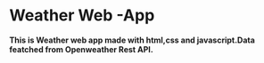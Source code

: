 # **Weather Web -App**

**This is Weather web app made with html,css and javascript.Data featched from Openweather Rest API.**
